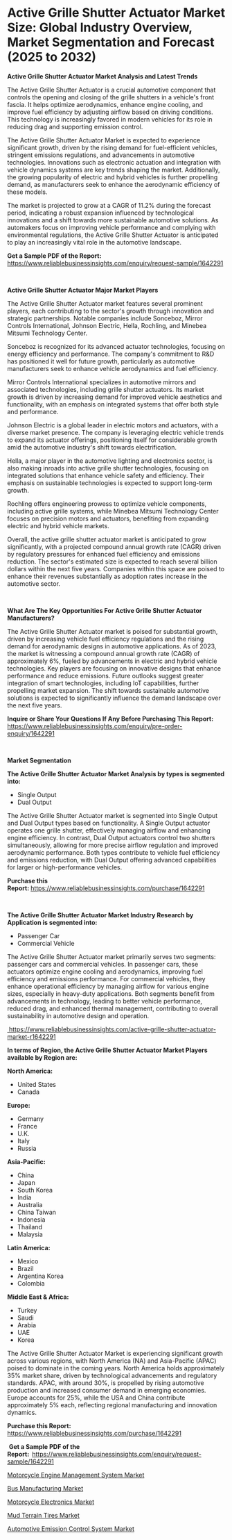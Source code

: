 <p><h1>Active Grille Shutter Actuator Market Size: Global Industry Overview, Market Segmentation and Forecast (2025 to 2032)</h1></p><p><strong>Active Grille Shutter Actuator Market Analysis and Latest Trends</strong></p>
<p><p>The Active Grille Shutter Actuator is a crucial automotive component that controls the opening and closing of the grille shutters in a vehicle's front fascia. It helps optimize aerodynamics, enhance engine cooling, and improve fuel efficiency by adjusting airflow based on driving conditions. This technology is increasingly favored in modern vehicles for its role in reducing drag and supporting emission control.</p><p>The Active Grille Shutter Actuator Market is expected to experience significant growth, driven by the rising demand for fuel-efficient vehicles, stringent emissions regulations, and advancements in automotive technologies. Innovations such as electronic actuation and integration with vehicle dynamics systems are key trends shaping the market. Additionally, the growing popularity of electric and hybrid vehicles is further propelling demand, as manufacturers seek to enhance the aerodynamic efficiency of these models.</p><p>The market is projected to grow at a CAGR of 11.2% during the forecast period, indicating a robust expansion influenced by technological innovations and a shift towards more sustainable automotive solutions. As automakers focus on improving vehicle performance and complying with environmental regulations, the Active Grille Shutter Actuator is anticipated to play an increasingly vital role in the automotive landscape.</p></p>
<p><strong>Get a Sample PDF of the Report:&nbsp;</strong> <a href="https://www.reliablebusinessinsights.com/enquiry/request-sample/1642291?utm_campaign=950&utm_medium=2&utm_source=Github&utm_content=ia&utm_term=30032025&utm_id=active-grille-shutter-actuator">https://www.reliablebusinessinsights.com/enquiry/request-sample/1642291</a></p>
<p>&nbsp;</p>
<p><strong>Active Grille Shutter Actuator Major Market Players</strong></p>
<p><p>The Active Grille Shutter Actuator market features several prominent players, each contributing to the sector's growth through innovation and strategic partnerships. Notable companies include Sonceboz, Mirror Controls International, Johnson Electric, Hella, Rochling, and Minebea Mitsumi Technology Center.</p><p>Sonceboz is recognized for its advanced actuator technologies, focusing on energy efficiency and performance. The company's commitment to R&D has positioned it well for future growth, particularly as automotive manufacturers seek to enhance vehicle aerodynamics and fuel efficiency. </p><p>Mirror Controls International specializes in automotive mirrors and associated technologies, including grille shutter actuators. Its market growth is driven by increasing demand for improved vehicle aesthetics and functionality, with an emphasis on integrated systems that offer both style and performance. </p><p>Johnson Electric is a global leader in electric motors and actuators, with a diverse market presence. The company is leveraging electric vehicle trends to expand its actuator offerings, positioning itself for considerable growth amid the automotive industry's shift towards electrification. </p><p>Hella, a major player in the automotive lighting and electronics sector, is also making inroads into active grille shutter technologies, focusing on integrated solutions that enhance vehicle safety and efficiency. Their emphasis on sustainable technologies is expected to support long-term growth.</p><p>Rochling offers engineering prowess to optimize vehicle components, including active grille systems, while Minebea Mitsumi Technology Center focuses on precision motors and actuators, benefiting from expanding electric and hybrid vehicle markets.</p><p>Overall, the active grille shutter actuator market is anticipated to grow significantly, with a projected compound annual growth rate (CAGR) driven by regulatory pressures for enhanced fuel efficiency and emissions reduction. The sector's estimated size is expected to reach several billion dollars within the next five years. Companies within this space are poised to enhance their revenues substantially as adoption rates increase in the automotive sector.</p></p>
<p>&nbsp;</p>
<p><strong>What Are The Key Opportunities For Active Grille Shutter Actuator Manufacturers?</strong></p>
<p><p>The Active Grille Shutter Actuator market is poised for substantial growth, driven by increasing vehicle fuel efficiency regulations and the rising demand for aerodynamic designs in automotive applications. As of 2023, the market is witnessing a compound annual growth rate (CAGR) of approximately 6%, fueled by advancements in electric and hybrid vehicle technologies. Key players are focusing on innovative designs that enhance performance and reduce emissions. Future outlooks suggest greater integration of smart technologies, including IoT capabilities, further propelling market expansion. The shift towards sustainable automotive solutions is expected to significantly influence the demand landscape over the next five years.</p></p>
<p><strong>Inquire or Share Your Questions If Any Before Purchasing This Report:</strong> <a href="https://www.reliablebusinessinsights.com/enquiry/pre-order-enquiry/1642291?utm_campaign=950&utm_medium=2&utm_source=Github&utm_content=ia&utm_term=30032025&utm_id=active-grille-shutter-actuator">https://www.reliablebusinessinsights.com/enquiry/pre-order-enquiry/1642291</a></p>
<p>&nbsp;</p>
<p><strong>Market Segmentation</strong></p>
<p><strong>The Active Grille Shutter Actuator Market Analysis by types is segmented into:</strong></p>
<p><ul><li>Single Output</li><li>Dual Output</li></ul></p>
<p><p>The Active Grille Shutter Actuator market is segmented into Single Output and Dual Output types based on functionality. A Single Output actuator operates one grille shutter, effectively managing airflow and enhancing engine efficiency. In contrast, Dual Output actuators control two shutters simultaneously, allowing for more precise airflow regulation and improved aerodynamic performance. Both types contribute to vehicle fuel efficiency and emissions reduction, with Dual Output offering advanced capabilities for larger or high-performance vehicles.</p></p>
<p><strong>Purchase this Report:&nbsp;</strong><a href="https://www.reliablebusinessinsights.com/purchase/1642291?utm_campaign=950&utm_medium=2&utm_source=Github&utm_content=ia&utm_term=30032025&utm_id=active-grille-shutter-actuator">https://www.reliablebusinessinsights.com/purchase/1642291</a></p>
<p>&nbsp;</p>
<p><strong>The Active Grille Shutter Actuator Market Industry Research by Application is segmented into:</strong></p>
<p><ul><li>Passenger Car</li><li>Commercial Vehicle</li></ul></p>
<p><p>The Active Grille Shutter Actuator market primarily serves two segments: passenger cars and commercial vehicles. In passenger cars, these actuators optimize engine cooling and aerodynamics, improving fuel efficiency and emissions performance. For commercial vehicles, they enhance operational efficiency by managing airflow for various engine sizes, especially in heavy-duty applications. Both segments benefit from advancements in technology, leading to better vehicle performance, reduced drag, and enhanced thermal management, contributing to overall sustainability in automotive design and operation.</p></p>
<p><a href="https://www.reliablebusinessinsights.com/active-grille-shutter-actuator-market-r1642291?utm_campaign=950&utm_medium=2&utm_source=Github&utm_content=ia&utm_term=30032025&utm_id=active-grille-shutter-actuator">&nbsp;https://www.reliablebusinessinsights.com/active-grille-shutter-actuator-market-r1642291</a></p>
<p><strong>In terms of Region, the Active Grille Shutter Actuator Market Players available by Region are:</strong></p>
<p>
    <p> <strong> North America: </strong>
        <ul>
            <li>United States</li>
            <li>Canada</li>
        </ul>
        </p> 
    <p> <strong> Europe: </strong>
        <ul>
            <li>Germany</li>
            <li>France</li>
            <li>U.K.</li>
            <li>Italy</li>
            <li>Russia</li>
        </ul>
        </p> 
    <p> <strong> Asia-Pacific: </strong>
        <ul>
            <li>China</li>
            <li>Japan</li>
            <li>South Korea</li>
            <li>India</li>
            <li>Australia</li>
            <li>China Taiwan</li>
            <li>Indonesia</li>
            <li>Thailand</li>
            <li>Malaysia</li>
        </ul>
        </p> 
    <p> <strong> Latin America: </strong>
        <ul>
            <li>Mexico</li>
            <li>Brazil</li>
            <li>Argentina Korea</li>
            <li>Colombia</li>
        </ul>
        </p> 
    <p> <strong> Middle East & Africa: </strong>
        <ul>
            <li>Turkey</li>
            <li>Saudi</li>
            <li>Arabia</li>
            <li>UAE</li>
            <li>Korea</li>
        </ul>
    </p>
    </p>
<p><p>The Active Grille Shutter Actuator Market is experiencing significant growth across various regions, with North America (NA) and Asia-Pacific (APAC) poised to dominate in the coming years. North America holds approximately 35% market share, driven by technological advancements and regulatory standards. APAC, with around 30%, is propelled by rising automotive production and increased consumer demand in emerging economies. Europe accounts for 25%, while the USA and China contribute approximately 5% each, reflecting regional manufacturing and innovation dynamics.</p></p>
<p><strong>Purchase this Report: </strong><a href="https://www.reliablebusinessinsights.com/purchase/1642291?utm_campaign=950&utm_medium=2&utm_source=Github&utm_content=ia&utm_term=30032025&utm_id=active-grille-shutter-actuator">https://www.reliablebusinessinsights.com/purchase/1642291</a></p>
<p>&nbsp;<strong>Get a Sample PDF of the Report:&nbsp;&nbsp;</strong><a href="https://www.reliablebusinessinsights.com/enquiry/request-sample/1642291?utm_campaign=950&utm_medium=2&utm_source=Github&utm_content=ia&utm_term=30032025&utm_id=active-grille-shutter-actuator">https://www.reliablebusinessinsights.com/enquiry/request-sample/1642291</a></p>
<p><strong></strong></p>
<p><p><a href="https://github.com/oshodikurc/Market-Research-Report-List-1/blob/main/motorcycle-engine-management-system-market.md?utm_campaign=950&utm_medium=2&utm_source=Github&utm_content=ia&utm_term=30032025&utm_id=active-grille-shutter-actuator">Motorcycle Engine Management System Market</a></p><p><a href="https://github.com/motanafraxer/Market-Research-Report-List-1/blob/main/bus-manufacturing-market.md?utm_campaign=950&utm_medium=2&utm_source=Github&utm_content=ia&utm_term=30032025&utm_id=active-grille-shutter-actuator">Bus Manufacturing Market</a></p><p><a href="https://github.com/efialiurca/Market-Research-Report-List-1/blob/main/motorcycle-electronics-market.md?utm_campaign=950&utm_medium=2&utm_source=Github&utm_content=ia&utm_term=30032025&utm_id=active-grille-shutter-actuator">Motorcycle Electronics Market</a></p><p><a href="https://github.com/ajegiobitsa/Market-Research-Report-List-1/blob/main/mud-terrain-tires-market.md?utm_campaign=950&utm_medium=2&utm_source=Github&utm_content=ia&utm_term=30032025&utm_id=active-grille-shutter-actuator">Mud Terrain Tires Market</a></p><p><a href="https://github.com/noppbebawy/Market-Research-Report-List-1/blob/main/automotive-emission-control-system-market.md?utm_campaign=950&utm_medium=2&utm_source=Github&utm_content=ia&utm_term=30032025&utm_id=active-grille-shutter-actuator">Automotive Emission Control System Market</a></p></p>